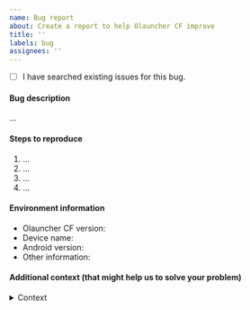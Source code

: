 ```yaml
---
name: Bug report
about: Create a report to help Olauncher CF improve
title: ''
labels: bug
assignees: ''
---
```


- [ ] I have searched existing issues for this bug.

#### Bug description

...

#### Steps to reproduce

1. ...
2. ...
3. ...
4. ...

#### Environment information

- Olauncher CF version:
- Device name:
- Android version:
- Other information:

#### Additional context (that might help us to solve your problem)

<details>
  <summary>Context</summary>

Add your long texts or screenshots here

</details>
